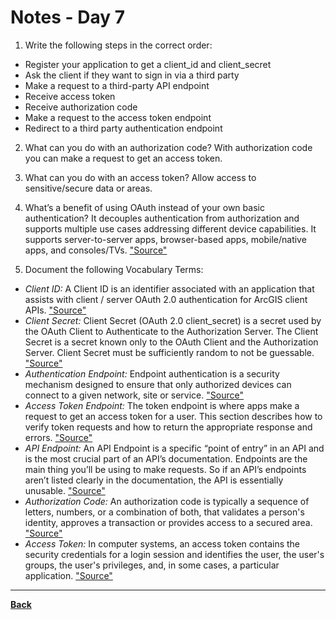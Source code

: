 # Notes - Day 7

1. Write the following steps in the correct order:

- Register your application to get a client_id and client_secret
- Ask the client if they want to sign in via a third party
- Make a request to a third-party API endpoint
- Receive access token
- Receive authorization code
- Make a request to the access token endpoint
- Redirect to a third party authentication endpoint

2. What can you do with an authorization code? With authorization code you can make a request to get an access token.

3. What can you do with an access token? Allow access to sensitive/secure data or areas.

4. What’s a benefit of using OAuth instead of your own basic authentication? It decouples authentication from authorization and supports multiple use cases addressing different device capabilities. It supports server-to-server apps, browser-based apps, mobile/native apps, and consoles/TVs. <a href = "https://developer.okta.com/blog/2017/06/21/what-the-heck-is-oauth#:~:text=It%20enables%20apps%20to%20obtain,apps%2C%20and%20consoles%2FTVs.">"Source"</a>

5. Document the following Vocabulary Terms:

- *Client ID:* A Client ID is an identifier associated with an application that assists with client / server OAuth 2.0 authentication for ArcGIS client APIs. <a href = "https://developers.arcgis.com/documentation/glossary/client-id/">"Source"</a>
- *Client Secret:* Client Secret (OAuth 2.0 client_secret) is a secret used by the OAuth Client to Authenticate to the Authorization Server. The Client Secret is a secret known only to the OAuth Client and the Authorization Server. Client Secret must be sufficiently random to not be guessable. <a href = "https://ldapwiki.com/wiki/Client%20Secret#:~:text=Client%20Secret%20(OAuth%202.0%20client_secret,random%20to%20not%20be%20guessable.">"Source"</a>
- *Authentication Endpoint:* Endpoint authentication is a security mechanism designed to ensure that only authorized devices can connect to a given network, site or service. <a href = "https://whatis.techtarget.com/definition/endpoint-authentication#:~:text=Endpoint%20authentication%20is%20a%20security,also%20known%20as%20device%20authentication.&text=Authenticating%20both%20the%20user%20and,%2Dfactor%20authentication%20(2FA).">"Source"</a>
- *Access Token Endpoint:* The token endpoint is where apps make a request to get an access token for a user. This section describes how to verify token requests and how to return the appropriate response and errors. <a href = "https://www.oauth.com/oauth2-servers/access-tokens/#:~:text=Access%20tokens%20are%20the%20thing,on%20behalf%20of%20a%20user.&text=The%20token%20endpoint%20is%20where,the%20appropriate%20response%20and%20errors.">"Source"</a>
- *API Endpoint:* An API Endpoint is a specific “point of entry” in an API and is the most crucial part of an API’s documentation. Endpoints are the main thing you’ll be using to make requests. So if an API’s endpoints aren’t listed clearly in the documentation, the API is essentially unusable. <a href = "https://apipheny.io/api-endpoint/">"Source"</a>
- *Authorization Code:*  An authorization code is typically a sequence of letters, numbers, or a combination of both, that validates a person's identity, approves a transaction or provides access to a secured area. <a href = "https://www.investopedia.com/terms/a/authorization-code.asp">"Source"</a>
- *Access Token:* In computer systems, an access token contains the security credentials for a login session and identifies the user, the user's groups, the user's privileges, and, in some cases, a particular application. <a href = "https://en.wikipedia.org/wiki/Access_token">"Source"</a>

---
<a href = "https://github.com/scottie-l/reading-notes/tree/main/reading-notes-401">**Back**</a>
